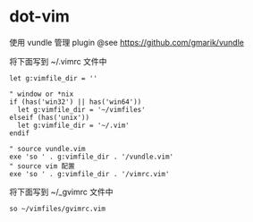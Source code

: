 dot-vim
=======

使用 vundle 管理 plugin @see https://github.com/gmarik/vundle


将下面写到 ~/.vimrc 文件中
```vim
let g:vimfile_dir = ''

" window or *nix
if (has('win32') || has('win64'))
  let g:vimfile_dir = '~/vimfiles'
elseif (has('unix'))
  let g:vimfile_dir = '~/.vim'
endif

" source vundle.vim
exe 'so ' . g:vimfile_dir . '/vundle.vim'
" source vim 配置
exe 'so ' . g:vimfile_dir . '/vimrc.vim'
```

将下面写到 ~/_gvimrc 文件中
```vim
so ~/vimfiles/gvimrc.vim
```


